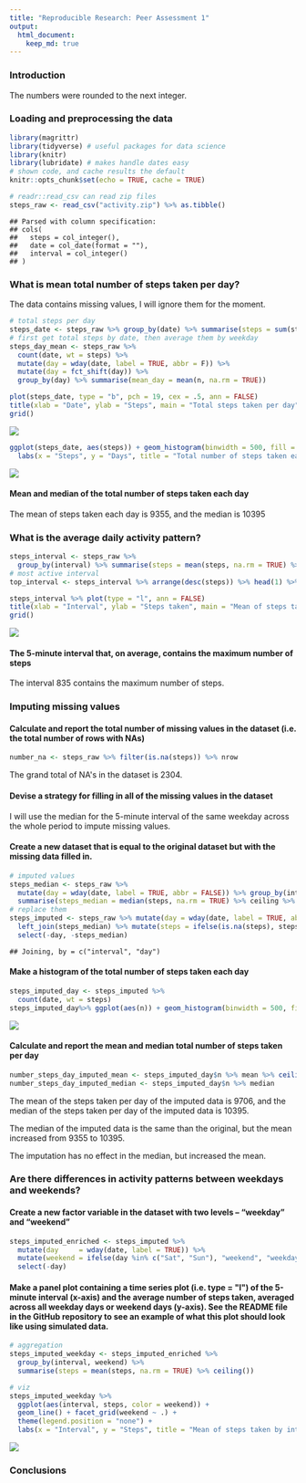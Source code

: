```yaml
---
title: "Reproducible Research: Peer Assessment 1"
output: 
  html_document:
    keep_md: true
--- 
```



### Introduction

The numbers were rounded to the next integer.


### Loading and preprocessing the data


```r
library(magrittr)
library(tidyverse) # useful packages for data science
library(knitr)     
library(lubridate) # makes handle dates easy
# shown code, and cache results the default
knitr::opts_chunk$set(echo = TRUE, cache = TRUE)
```

```r
# readr::read_csv can read zip files
steps_raw <- read_csv("activity.zip") %>% as.tibble()
```

```
## Parsed with column specification:
## cols(
##   steps = col_integer(),
##   date = col_date(format = ""),
##   interval = col_integer()
## )
```

### What is mean total number of steps taken per day?

The data contains missing values, I will ignore them for the moment.


```r
# total steps per day
steps_date <- steps_raw %>% group_by(date) %>% summarise(steps = sum(steps, na.rm = TRUE))
# first get total steps by date, then average them by weekday
steps_day_mean <- steps_raw %>% 
  count(date, wt = steps) %>%
  mutate(day = wday(date, label = TRUE, abbr = F)) %>% 
  mutate(day = fct_shift(day)) %>% 
  group_by(day) %>% summarise(mean_day = mean(n, na.rm = TRUE))
```

```r
plot(steps_date, type = "b", pch = 19, cex = .5, ann = FALSE)
title(xlab = "Date", ylab = "Steps", main = "Total steps taken per day")
grid()
```

![](PA1_template_files/figure-html/viz_steps_day_total-1.png)<!-- -->

```r
ggplot(steps_date, aes(steps)) + geom_histogram(binwidth = 500, fill = "firebrick") + 
  labs(x = "Steps", y = "Days", title = "Total number of steps taken each day")
```

![](PA1_template_files/figure-html/viz_steps_day_histogram-1.png)<!-- -->

#### Mean and median of the total number of steps taken each day

The mean of steps taken each day is 9355, and the median is 10395


### What is the average daily activity pattern?


```r
steps_interval <- steps_raw %>% 
  group_by(interval) %>% summarise(steps = mean(steps, na.rm = TRUE) %>% ceiling)
# most active interval
top_interval <- steps_interval %>% arrange(desc(steps)) %>% head(1) %>% extract2(c(1, 1))
```

```r
steps_interval %>% plot(type = "l", ann = FALSE)
title(xlab = "Interval", ylab = "Steps taken", main = "Mean of steps take by interval")
grid()
```

![](PA1_template_files/figure-html/viz_steps_interval-1.png)<!-- -->



#### The 5-minute interval that, on average, contains the maximum number of steps
The interval 835 contains the maximum number of steps.


### Imputing missing values

#### Calculate and report the total number of missing values in the dataset (i.e. the total number of rows with NAs)



```r
number_na <- steps_raw %>% filter(is.na(steps)) %>% nrow
```

The grand total of NA's in the dataset is 2304.  


#### Devise a strategy for filling in all of the missing values in the dataset


I will use the median for the 5-minute interval of the same weekday across the whole period to impute missing values.  

#### Create a new dataset that is equal to the original dataset but with the missing data filled in.


```r
# imputed values
steps_median <- steps_raw %>% 
  mutate(day = wday(date, label = TRUE, abbr = FALSE)) %>% group_by(interval, day) %>%
  summarise(steps_median = median(steps, na.rm = TRUE) %>% ceiling %>% as.integer()) %>% ungroup()
# replace them
steps_imputed <- steps_raw %>% mutate(day = wday(date, label = TRUE, abbr = FALSE)) %>% 
  left_join(steps_median) %>% mutate(steps = ifelse(is.na(steps), steps_median, steps)) %>% 
  select(-day, -steps_median)
```

```
## Joining, by = c("interval", "day")
```

#### Make a histogram of the total number of steps taken each day


```r
steps_imputed_day <- steps_imputed %>% 
  count(date, wt = steps) 
steps_imputed_day%>% ggplot(aes(n)) + geom_histogram(binwidth = 500, fill = "forestgreen")
```

![](PA1_template_files/figure-html/steps_day_imputed_histogram-1.png)<!-- -->

#### Calculate and report the mean and median total number of steps taken per day


```r
number_steps_day_imputed_mean <- steps_imputed_day$n %>% mean %>% ceiling()
number_steps_day_imputed_median <- steps_imputed_day$n %>% median
```

The mean of the steps taken per day of the imputed data is 9706, 
and the median of the steps taken per day of the imputed data is 10395.  

The median of the imputed data is the same than the original, but the mean increased from 
9355 to 10395.  

The imputation has no effect in the median, but increased the mean.  


### Are there differences in activity patterns between weekdays and weekends?

#### Create a new factor variable in the dataset with two levels – “weekday” and “weekend”


```r
steps_imputed_enriched <- steps_imputed %>% 
  mutate(day     = wday(date, label = TRUE)) %>% 
  mutate(weekend = ifelse(day %in% c("Sat", "Sun"), "weekend", "weekday")) %>% 
  select(-day)
```

#### Make a panel plot containing a time series plot (i.e. type = "l") of the 5-minute interval (x-axis) and the average number of steps taken, averaged across all weekday days or weekend days (y-axis). See the README file in the GitHub repository to see an example of what this plot should look like using simulated data.


```r
# aggregation
steps_imputed_weekday <- steps_imputed_enriched %>% 
  group_by(interval, weekend) %>% 
  summarise(steps = mean(steps, na.rm = TRUE) %>% ceiling())
```

```r
# viz 
steps_imputed_weekday %>% 
  ggplot(aes(interval, steps, color = weekend)) +
  geom_line() + facet_grid(weekend ~ .) +
  theme(legend.position = "none") +
  labs(x = "Interval", y = "Steps", title = "Mean of steps taken by interval")
```

![](PA1_template_files/figure-html/unnamed-chunk-3-1.png)<!-- -->


### Conclusions  




